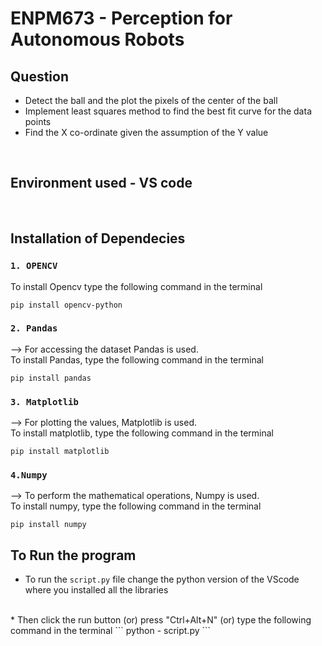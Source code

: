 # ENPM673 - Perception for Autonomous Robots

## Question 
* Detect the ball and the plot the pixels of the center of the ball 
* Implement least squares method to find the best fit curve for the data points
* Find the X co-ordinate given the assumption of the Y value


<br />

## Environment used - VS code

<br />

## Installation of Dependecies

### `1. OPENCV `

To install Opencv type the following command in the terminal

```
pip install opencv-python
```

### `2. Pandas `
--> For accessing the dataset Pandas is used. 
<br />To install Pandas, type the following command in the terminal

```
pip install pandas
```

### `3. Matplotlib`
--> For plotting the values, Matplotlib is used. 
<br />To install matplotlib, type the following command in the terminal


```
pip install matplotlib
```

### `4.Numpy`

--> To perform the mathematical operations, Numpy is used. 
<br />To install numpy, type the following command in the terminal

```
pip install numpy
```

## To Run the program


* To run the `script.py` file change the python version of the VScode where you installed all the libraries
<br />
* Then click the run button (or) press "Ctrl+Alt+N" (or) type the following command in the terminal
```
python - script.py
```

